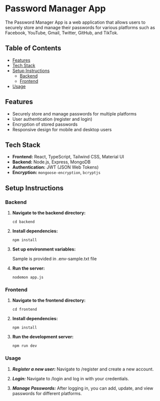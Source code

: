 # Password Manager App

The Password Manager App is a web application that allows users to securely store and manage their passwords for various platforms such as Facebook, YouTube, Gmail, Twitter, GitHub, and TikTok.

## Table of Contents

- [Features](#features)
- [Tech Stack](#tech-stack)
- [Setup Instructions](#setup-instructions)
  - [Backend](#backend)
  - [Frontend](#frontend)
- [Usage](#usage)

## Features

- Securely store and manage passwords for multiple platforms
- User authentication (register and login)
- Encryption of stored passwords
- Responsive design for mobile and desktop users

## Tech Stack

- **Frontend:** React, TypeScript, Tailwind CSS, Material UI
- **Backend:** Node.js, Express, MongoDB
- **Authentication:** JWT (JSON Web Tokens)
- **Encryption:** `mongoose-encryption`, `bcryptjs`

## Setup Instructions

### Backend

1. **Navigate to the backend directory:**

   ```
   cd backend
   ```
2. **Install dependencies:**

    ```
    npm install
    ```
3. **Set up environment variables:**

    Sample is provided in .env-sample.txt file

4. **Run the server:**

    ```
    nodemon app.js 
    ```

### Frontend

1. **Navigate to the frontend directory:**

    ```
   cd frontend
   ```

2. **Install dependencies:**

    ```
    npm install
    ```

3. **Run the development server:**

    ```
    npm run dev
    ```

### Usage

1. ***Register a new user:***
Navigate to /register and create a new account.

2. ***Login:***
Navigate to /login and log in with your credentials.

3. ***Manage Passwords:***
After logging in, you can add, update, and view passwords for different platforms.